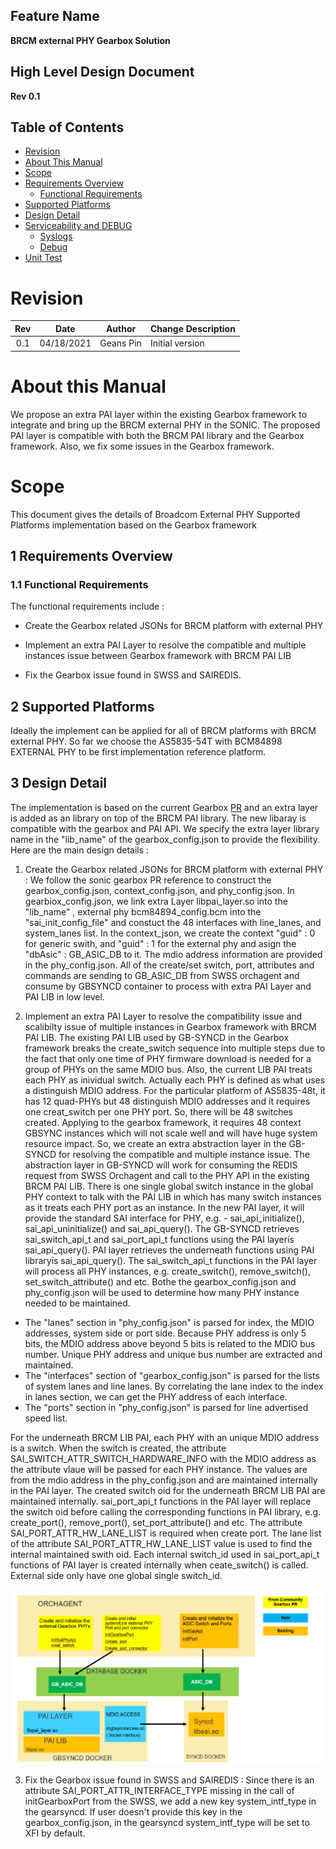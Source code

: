 ## Feature Name
**BRCM external PHY Gearbox Solution**

## High Level Design Document
**Rev 0.1**

## Table of Contents
 * [Revision](#revision)
 * [About This Manual](#about-this-manual)
 * [Scope](#scope)
 * [Requirements Overview](#requirements-overview)
    * [Functional Requirements](#functional-requirements)
 * [Supported Platforms](#supported-platforms)
 * [Design Detail](#design-overview)
 * [Serviceability and DEBUG](#serviceability-and-debug)
    * [Syslogs](#syslogs)
    * [Debug](#debug)
 * [Unit Test](#unit-test)


# Revision
| Rev |     Date    |       Author       | Change Description                |
|:---:|:-----------:|:------------------:|-----------------------------------|
| 0.1 | 04/18/2021  | Geans Pin          | Initial version

# About this Manual
We  propose an extra PAI layer within the existing Gearbox framework to integrate and bring up the BRCM external PHY in the SONIC. The proposed PAI layer is compatible with both the BRCM PAI library and the Gearbox framework. Also, we fix some issues in the Gearbox framework.

# Scope
This document gives the details of Broadcom External PHY Supported Platforms implementation based on the Gearbox framework


## 1 Requirements Overview
### 1.1	Functional Requirements
The functional requirements include :
- Create the Gearbox related JSONs for BRCM platform with external PHY 

- Implement an extra PAI Layer to resolve the compatible and multiple instances issue between Gearbox  framework with BRCM PAI LIB
  
- Fix the Gearbox issue found in SWSS and SAIREDIS.

## 2 Supported Platforms
Ideally the implement can be applied for all of BRCM platforms with BRCM external PHY.  So far we choose the AS5835-54T with BCM84898 EXTERNAL PHY to be first implementation reference platform. 

## 3 Design Detail
The implementation is based on the current Gearbox [PR](https://github.com/Azure/SONiC/blob/master/doc/gearbox/gearbox_mgr_design.md) and an extra layer is added as an library on top of the BRCM PAI library. The new libaray is compatible with the gearbox and PAI API.  We specify the extra layer library name in the "lib_name" of the gearbox_config.json to provide the flexibility. Here are the main design details :

1. Create the Gearbox related JSONs for BRCM platform with external PHY  : We follow the sonic gearbox PR reference to construct the gearbox_config.json, context_config.json, and phy_config.json.  In gearbiox_config.json, we link extra Layer libpai_layer.so into the "lib_name" , external phy  bcm84894_config.bcm into the "sai_init_config_file" and constuct the 48 interfaces with line_lanes, and system_lanes list. In the context_json,   we create the context "guid" : 0 for generic swith, and "guid" : 1 for the external phy and asign the "dbAsic" : GB_ASIC_DB to it. The mdio address information are provided in the phy_config.json.  All of the create/set switch, port, attributes and commands are sending to GB_ASIC_DB from SWSS orchagent  and consume by GBSYNCD container to process with extra PAI Layer and PAI LIB in low level.  

2. Implement an extra PAI Layer to resolve the compatibility issue and scalibilty issue of multiple instances in Gearbox  framework with BRCM PAI LIB. The existing PAI LIB used by GB-SYNCD in the Gearbox framework breaks the create_switch sequence into multiple steps due to the fact that only one time of PHY firmware download is needed for a group of PHYs on the same MDIO bus.  Also, the current LIB PAI treats each PHY as inividual switch. Actually each PHY is defined as what uses a distinguish MDIO address. For the particular platform of AS5835-48t, it has 12 quad-PHYs but 48 distinguish MDIO addresses and it requires one creat_switch per one PHY port. So, there will be 48 switches created. Applying  to the gearbox framework, it requires 48 context GBSYNC instances which will not scale well and will have huge system resource impact. So, we create an extra abstraction layer in the GB-SYNCD for resolving the compatible and multiple instance issue. The abstraction layer in GB-SYNCD will work for consuming the REDIS request from SWSS Orchagent and call to the PHY API in the existing BRCM PAI LIB.  There is one single global switch instance in the global PHY context to talk with the PAI LIB in which has many switch instances as it treats each PHY port as an instance.
  In the new PAI layer, it will provide the standard SAI interface for PHY, e.g. - sai_api_initialize(), sai_api_uninitialize() and sai_api_query(). The GB-SYNCD retrieves sai_switch_api_t and sai_port_api_t functions using the PAI layerís sai_api_query(). PAI layer retrieves the underneath functions using PAI libraryís sai_api_query(). The sai_switch_api_t functions in the PAI layer will process all PHY instances, e.g. create_switch(), remove_switch(), set_switch_attribute() and etc. Bothe the gearbox_config.json and phy_config.json will be used to determine how many PHY instance needed to be maintained. 

  - The "lanes" section in "phy_config.json" is parsed for index, the MDIO addresses, system side or port side. Because PHY address is only 5 bits, the MDIO address above beyond 5 bits is related to the MDIO bus number. Unique PHY address and unique bus number are extracted and maintained.
  - The "interfaces" section of "gearbox_config.json" is parsed for the lists of system lanes and line lanes. By correlating the lane index to the index in lanes section, we can get the PHY address of each interface. 
  - The "ports" section in "phy_config.json" is parsed for line advertised speed list.

  For the underneath BRCM LIB PAI, each PHY with an unique MDIO address is a switch. When the switch is created, the attribute SAI_SWITCH_ATTR_SWITCH_HARDWARE_INFO with the MDIO address as the attribute vlaue will be passed for each PHY instance. The values are from the mdio address in the phy_config.json and are maintained internally in the PAI layer. The created switch oid for the underneath BRCM LIB PAI are maintained internally. sai_port_api_t functions in the PAI layer will replace the switch oid before calling the corresponding functions in PAI library, e.g. create_port(), remove_port(), set_port_attribute() and etc. The attribute SAI_PORT_ATTR_HW_LANE_LIST is required when create port. The lane list of the attribute SAI_PORT_ATTR_HW_LANE_LIST value is used to find the internal maintained swith oid. Each internal switch_id used in sai_port_api_t functions of PAI layer is created internally when ceate_switch() is called. External side only have one global single switch_id. 

![Gearbox BRCM + PAI Layer Flow](images/gearbox-brcm-phy-layer.png)

3. Fix the Gearbox issue found in SWSS and SAIREDIS : Since there is an attribute SAI_PORT_ATTR_INTERFACE_TYPE missing in the call of initGearboxPort from the SWSS, we add a new key system_intf_type in the gearsyncd. If user doesn't provide this key in the gearbox_config.json, in the gearsyncd system_intf_type will be set to XFI by default. 